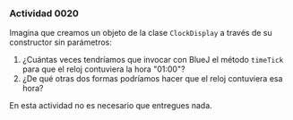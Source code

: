 ### Actividad 0020

Imagina que creamos un objeto de la clase `ClockDisplay` a través de su constructor sin parámetros:

1. ¿Cuántas veces tendríamos que invocar con BlueJ el método `timeTick` para que el reloj contuviera la hora "01:00"?
2. ¿De qué otras dos formas podríamos hacer que el reloj contuviera esa hora?

En esta actividad no es necesario que entregues nada.
